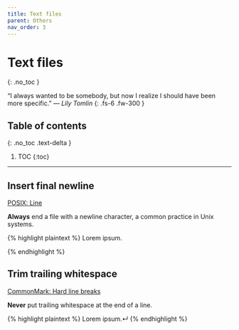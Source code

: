 ```yaml
---
title: Text files
parent: Others
nav_order: 3
---
```


# Text files
{: .no_toc }

&#8220;I always wanted to be somebody, but now I realize I should have been more
specific.&#8221; &mdash; *Lily Tomlin*
{: .fs-6 .fw-300 }

## Table of contents
{: .no_toc .text-delta }

1. TOC
{:toc}

---

## Insert final newline

<a
  class="label label-posix"
  href="https://pubs.opengroup.org/onlinepubs/9699919799/basedefs/V1_chap03.html#tag_03_206">
  POSIX: Line
</a>

**Always** end a file with a newline character, a common practice in Unix
systems.

{% highlight plaintext %}
Lorem ipsum.

{% endhighlight %}

## Trim trailing whitespace

<a
  class="label label-commonmark"
  href="https://spec.commonmark.org/0.20/#hard-line-breaks">
  CommonMark: Hard line breaks
</a>

**Never** put trailing whitespace at the end of a line.

{% highlight plaintext %}
Lorem ipsum.↵
{% endhighlight %}
